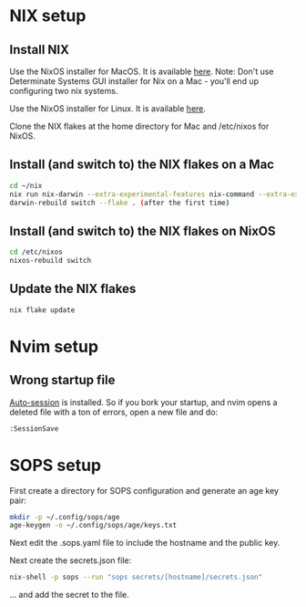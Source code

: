 # NIX setup

## Install NIX

Use the NixOS installer for MacOS. It is available [here](https://nixos.org/download.html).
Note: Don't use Determinate Systems GUI installer for Nix on a Mac - you'll end up configuring two nix systems.

Use the NixOS installer for Linux. It is available [here](https://nixos.org/download.html).

Clone the NIX flakes at the home directory for Mac and /etc/nixos for NixOS.

## Install (and switch to) the NIX flakes on a Mac

```bash
cd ~/nix
nix run nix-darwin --extra-experimental-features nix-command --extra-experimental-features flakes -- switch --flake . (first time)
darwin-rebuild switch --flake . (after the first time)
```

## Install (and switch to) the NIX flakes on NixOS

```bash
cd /etc/nixos
nixos-rebuild switch
```

## Update the NIX flakes

```bash
nix flake update
```

# Nvim setup

## Wrong startup file

[Auto-session](https://github.com/rmagatti/auto-session) is installed. So if you bork your startup, and nvim opens a deleted file with a ton of errors, open a new file and do:

```bash
:SessionSave
```

# SOPS setup

First create a directory for SOPS configuration and generate an age key pair:

```bash
mkdir -p ~/.config/sops/age
age-keygen -o ~/.config/sops/age/keys.txt
```

Next edit the .sops.yaml file to include the hostname and the public key.

Next create the secrets.json file:

```bash
nix-shell -p sops --run "sops secrets/[hostname]/secrets.json"
```

... and add the secret to the file.
